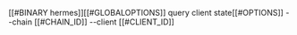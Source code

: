[[#BINARY hermes]][[#GLOBALOPTIONS]] query client state[[#OPTIONS]] --chain [[#CHAIN_ID]] --client [[#CLIENT_ID]]
